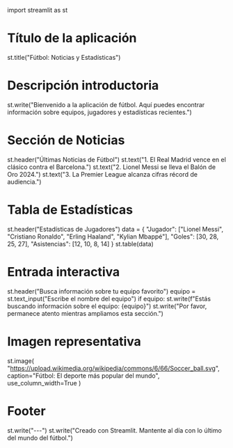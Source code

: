 import streamlit as st

# Título de la aplicación
st.title("Fútbol: Noticias y Estadísticas")

# Descripción introductoria
st.write("Bienvenido a la aplicación de fútbol. Aquí puedes encontrar información sobre equipos, jugadores y estadísticas recientes.")

# Sección de Noticias
st.header("Últimas Noticias de Fútbol")
st.text("1. El Real Madrid vence en el clásico contra el Barcelona.")
st.text("2. Lionel Messi se lleva el Balón de Oro 2024.")
st.text("3. La Premier League alcanza cifras récord de audiencia.")

# Tabla de Estadísticas
st.header("Estadísticas de Jugadores")
data = {
    "Jugador": ["Lionel Messi", "Cristiano Ronaldo", "Erling Haaland", "Kylian Mbappé"],
    "Goles": [30, 28, 25, 27],
    "Asistencias": [12, 10, 8, 14]
}
st.table(data)

# Entrada interactiva
st.header("Busca información sobre tu equipo favorito")
equipo = st.text_input("Escribe el nombre del equipo")
if equipo:
    st.write(f"Estás buscando información sobre el equipo: {equipo}")
    st.write("Por favor, permanece atento mientras ampliamos esta sección.")

# Imagen representativa
st.image(
    "https://upload.wikimedia.org/wikipedia/commons/6/66/Soccer_ball.svg",
    caption="Fútbol: El deporte más popular del mundo",
    use_column_width=True
)

# Footer
st.write("---")
st.write("Creado con Streamlit. Mantente al día con lo último del mundo del fútbol.")
